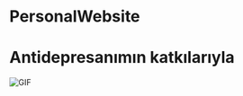 # PersonalWebsite

<h1>Antidepresanımın katkılarıyla </h1>

![GIF]("C:\Users\anarchy\Desktop\coding\PersonalWebsite\img\ezgif.com-speed.gif")
